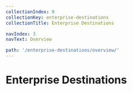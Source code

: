 ```yaml
---
collectionIndex: 0
collectionKey: enterprise-destinations
collectionTitle: Enterprise Destinations

navIndex: 3
navText: Overview

path: '/enterprise-destinations/overview/'
---
```


# Enterprise Destinations
